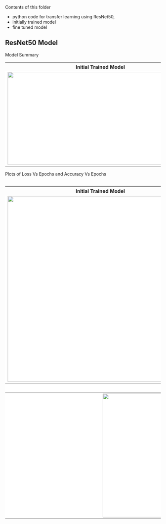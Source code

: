 Contents of this folder 
- python code for transfer learning using ResNet50,
- initially trained model
- fine tuned model 

<h2>ResNet50 Model</h2>

<p>Model Summary</p>


<table>
  <tr>
    <th>Initial Trained Model</th>
    <th>Fine Tuned Model</th>
  </tr>
  <tr>
    <td style="background-color:#FFFFFF"><img src="https://user-images.githubusercontent.com/97990136/161611505-5a383232-781a-4fcf-bfc3-be0a3ef1cc40.jpg" width="600" height="300" align="center"/></td>
    <td style="background-color:#FFFFFF"><img src="https://user-images.githubusercontent.com/97990136/161611508-ed9fedf6-f920-4f2f-bd0f-393e1cd5435e.jpg" width="600" height="300" align="center"/></td>
  </tr>
<table>


<p>Plots of Loss Vs Epochs and Accuracy Vs Epochs</p>


<table>
  <tr>
    <th>Initial Trained Model</th>
    <th>Fine Tuned Model</th>
  </tr>
  <tr>
    <td style="background-color:#FFFFFF"><img src="https://user-images.githubusercontent.com/97990136/160721915-cdfde3d4-f66e-49ae-aa24-5fbfe3bfbd43.jpg" width="600" height="600" align="center"/></td>
    <td style="background-color:#FFFFFF"><img src="https://user-images.githubusercontent.com/97990136/160720898-3932e85f-f02a-4411-842b-fe42b9a3149e.jpg" width="600" height="600" align="center"/></td>
  </tr>
  <tr>
    <th colspan="2" style="background-color:#FFFFFF">Confusion Matrix</th>
   
  </tr>
  <tr>
    <th colspan="2" style="background-color:#FFFFFF"><img src="https://user-images.githubusercontent.com/97990136/160722340-e4589a69-8462-4867-b0c9-949fa38e75b6.jpg" width="600" height="400" align="center"/></th>
   
  </tr>
</table>

